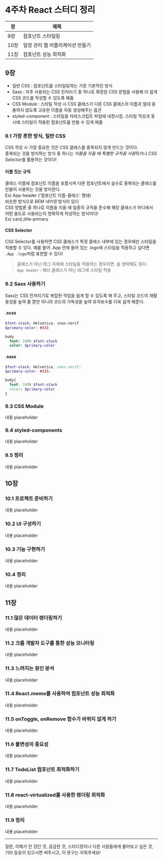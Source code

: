 # 4주차 React 스터디 정리

| 장   | 제목                             |
| ---- | -------------------------------- |
| 9장  | 컴포넌트 스타일링                |
| 10장 | 일정 관리 웹 어플리케이션 만들기 |
| 11장 | 컴포넌트 성능 최적화             |

## 9장

- 일반 CSS : 컴포넌트를 스타일링하는 가장 기본적인 방식
- Sass : 자주 사용되는 CSS 전처리기 중 하나로 확장된 CSS 문법을 사용해 더 쉽게 CSS 코드를 작성할 수 있도록 해줌
- CSS Module : 스타일 작성 시 CSS 클래스가 다른 CSS 클래스의 이름과 절대 충돌하지 않도록 고유한 이름을 자동 생성해주는 옵션
- styled-component : 스타일을 자바스크립트 파일에 내장시킴. 스타일 작성과 동시에 스타일이 적용된 컴포넌트를 만들 수 있게 해줌

### 9.1 가장 흔한 방식, 일반 CSS

CSS 작성 시 가장 중요한 것은 CSS 클래스를 중복되지 않게 만드는 것이다.<br/>
중복되는 것을 방지하는 방식 중 하나는 *이름을 지을 때 특별한 규칙을 사용*하거나 *CSS Selector*를 활용하는 것이다!

#### 이름 짓는 규칙

클래스 이름에 컴포넌트 이름을 포함시켜 다른 컴포넌트에서 실수로 중복되는 클래스를 만들어 사용하는 것을 방지한다.<br/>
Ex) App-header ('컴포넌트 이름-클래스' 형태)<br/>
비슷한 방식으로 *BEM 네이밍* 방식이 있다<br/>
CSS 방법론 중 하나로 이름을 지을 때 일종의 규칙을 준수해 해당 클래스가 어디에서 어떤 용도로 사용되는지 명확하게 작성하는 방식이다! <br/>
Ex) card_title-primary

#### CSS Selector

CSS Selector를 사용하면 CSS 클래스가 특정 클래스 내부에 있는 경우에만 스타일을 적용할 수 있다.
예를 들어 .App 안에 들어 있는 .logo에 스타일을 적용하고 싶다면 `.App .logo`처럼 표현할 수 있다! 

>클래스가 아닌 태그 자체에 스타일을 적용하는 경우라면 .을 생략해도 된다. <br/>
`App header` : 헤더 클래스가 아닌 태그에 스타일 적용

### 9.2 Sass 사용하기

Sass는 CSS 전처리기로 복잡한 작업을 쉽게 할 수 있도록 해 주고, 스타일 코드의 재활용성을 높여 줄 뿐만 아니라 코드의 가독성을 높여
유지보수를 더욱 쉽게 해준다.

#### .scss

```sass
$font-stack: Helvetica, snas-serif
$primary-color: #333

body
  font: 100% $font-stack
  color: $primary-color
```
#### .sass

```scss
$font-stack: Helvetica, sans-serif;
$primary-color: #333;

body{
  font: 100% $font-stack
  color: $primary-color
}
```
### 9.3 CSS Module

내용 placeholder

### 9.4 styled-components

내용 placeholder

### 9.5 정리

내용 placeholder

## 10장

### 10.1 프로젝트 준비하기

내용 placeholder

### 10.2 UI 구성하기

내용 placeholder

### 10.3 기능 구현하기

내용 placeholder

### 10.4 정리

내용 placeholder

## 11장

### 11.1 많은 데이터 렌더링하기

내용 placeholder

### 11.2 크롬 개발자 도구를 통한 성능 모니터링

내용 placeholder

### 11.3 느려지는 원인 분석

내용 placeholder

### 11.4 React.memo를 사용하여 컴포넌트 성능 최적화

내용 placeholder

### 11.5 onToggle, onRemove 함수가 바뀌지 않게 하기

내용 placeholder

### 11.6 불변성의 중요성

내용 placeholder

### 11.7 TodoList 컴포넌트 최적화하기

내용 placeholder

### 11.8 react-virtualized를 사용한 렌더링 최적화

내용 placeholder

### 11.9 정리

내용 placeholder

------

질문, 이해가 안 갔던 것, 궁금한 것, 스터디장이나 다른 사람들에게 물어보고 싶은 것, 기타 등등이 있으시면 써주시고, 이 문구는 지워주세요!